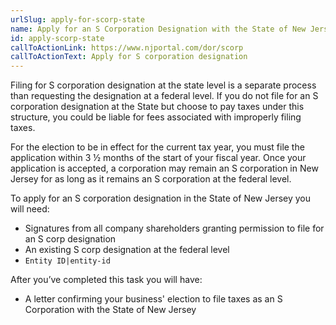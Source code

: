 ```yaml
---
urlSlug: apply-for-scorp-state
name: Apply for an S Corporation Designation with the State of New Jersey
id: apply-scorp-state
callToActionLink: https://www.njportal.com/dor/scorp
callToActionText: Apply for S corporation designation
---
```

Filing for S corporation designation at the state level is a separate process than requesting the designation at a federal level. If you do not file for an S corporation designation at the State but choose to pay taxes under this structure, you could be liable for fees associated with improperly filing taxes.

For the election to be in effect for the current tax year, you must file the application within 3 ½ months of the start of your fiscal year. Once your application is accepted, a corporation may remain an S corporation in New Jersey for as long as it remains an S corporation at the federal level.

To apply for an S corporation designation in the State of New Jersey you will need:

* Signatures from all company shareholders granting permission to file for an S corp designation
* An existing S corp designation at the federal level
* `Entity ID|entity-id`

After you’ve completed this task you will have:

* A letter confirming your business' election to file taxes as an S Corporation with the State of New Jersey